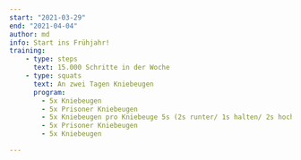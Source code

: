 ```yaml
---
start: "2021-03-29"
end: "2021-04-04"
author: md
info: Start ins Frühjahr!
training:
    - type: steps
      text: 15.000 Schritte in der Woche
    - type: squats
      text: An zwei Tagen Kniebeugen
      program:
        - 5x Kniebeugen
        - 5x Prisoner Kniebeugen
        - 5x Kniebeugen pro Kniebeuge 5s (2s runter/ 1s halten/ 2s hoch)
        - 5x Prisoner Kniebeugen
        - 5x Kniebeugen

---
```

